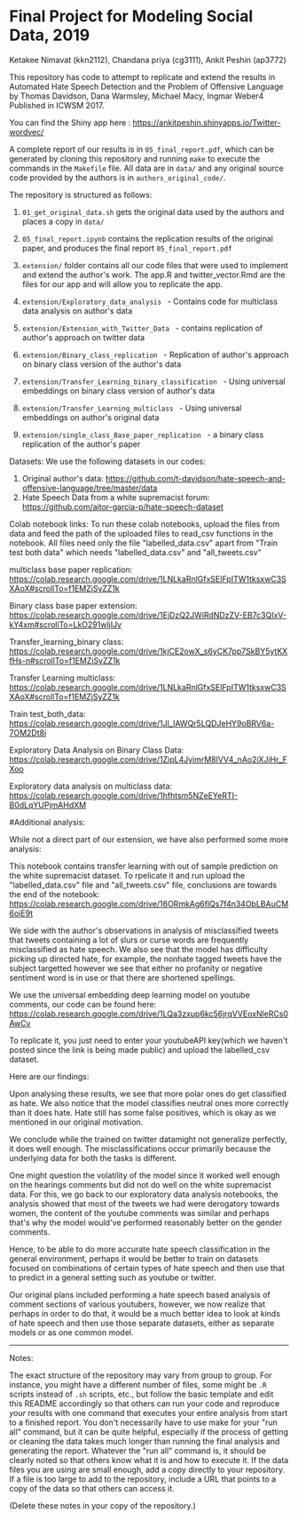 # Final Project for Modeling Social Data, 2019

Ketakee Nimavat (kkn2112), Chandana priya (cg3111), Ankit Peshin (ap3772)

This repository has code to attempt to replicate and extend the results in Automated Hate Speech Detection and the Problem of Offensive Language by Thomas Davidson, Dana Warmsley, Michael Macy, Ingmar Weber4 Published in ICWSM 2017.

You can find the Shiny app here :  https://ankitpeshin.shinyapps.io/Twitter-wordvec/

A complete report of our results is in `05_final_report.pdf`, which can be generated by cloning this repository and running `make` to execute the commands in the `Makefile` file. All data are in `data/` and any original source code provided by the authors is in `authors_original_code/`.

The repository is structured as follows:

1. `01_get_original_data.sh` gets the original data used by the authors and places a copy in `data/`

2. `05_final_report.ipynb` contains the replication results of the original paper, and produces the final report `05_final_report.pdf`

3. `extension/` folder contains all our code files that were used to implement and extend the author's work. The app.R and twitter_vector.Rmd are the files for our app and will allow you to replicate the app.  

4. `extension/Exploratory_data_analysis ` - Contains code for multiclass data analysis on author's data

5. `extension/Extension_with_Twitter_Data ` - contains replication of author's approach on twitter data

6. `extension/Binary_class_replication ` - Replication of author's approach on binary class version of the author's data

7. `extension/Transfer_Learning_binary_classification ` - Using universal embeddings on binary class version of author's data

8. `extension/Transfer_Learning_multiclass ` - Using universal embeddings on author's original data

9. `extension/single_class_Base_paper_replication ` - a binary class replication of the author's paper

Datasets:
We use the following datasets in our codes:
1. Original author's data: https://github.com/t-davidson/hate-speech-and-offensive-language/tree/master/data
2. Hate Speech Data from a white supremacist forum: https://github.com/aitor-garcia-p/hate-speech-dataset

Colab notebook links:
To run these colab notebooks, upload the files from data and feed the path of the uploaded files to read_csv functions in the notebook.
All files need only the file "labelled_data.csv" apart from "Train test both data" which needs "labelled_data.csv" and "all_tweets.csv"

multiclass base paper replication: https://colab.research.google.com/drive/1LNLkaRnlGfxSEIFpITW1tksxwC3SXAoX#scrollTo=f1EMZjSyZZ1k	

Binary class base paper extension: https://colab.research.google.com/drive/1EjDzQ2JWiRdNDzZV-EB7c3QIxV-kY4xm#scrollTo=LkO291wljIJv	

Transfer_learning_binary class: https://colab.research.google.com/drive/1kjCE2owX_s6yCK7pp7SkBY5ytKXfHs-n#scrollTo=f1EMZjSyZZ1k	

Transfer Learning multiclass: https://colab.research.google.com/drive/1LNLkaRnlGfxSEIFpITW1tksxwC3SXAoX#scrollTo=f1EMZjSyZZ1k	

Train test_both_data: https://colab.research.google.com/drive/1Jl_IAWQr5LQDJeHY9oBRV6a-7OM2Dt8i	

Exploratory Data Analysis on Binary Class Data: https://colab.research.google.com/drive/1ZipL4JyimrM8lVV4_nAo2iXJiHr_FXoo	

Exploratory data analysis on multiclass data: https://colab.research.google.com/drive/1hfhtsm5NZeEYeRTI-B0dLqYUPjmAHdXM	


#Additional analysis:

While not a direct part of our extension, we have also performed some more analysis:

This notebook contains transfer learning with out of sample prediction on the white supremacist dataset. To rpelicate it and run upload the "labelled_data.csv" file and "all_tweets.csv" file, conclusions are towards the end of the notebook:
https://colab.research.google.com/drive/16ORmkAg6flQs7f4n34ObLBAuCM6oiE9t

We side with the author's observations in analysis of misclassified tweets that tweets containing a lot of slurs or curse words are frequently misclassified as hate speech.
We also see that the model has difficulty picking up directed hate, for example, the nonhate tagged tweets have the subject targetted however we see that either no profanity or negative sentiment word is in use or that there are shortened spellings.

We use the universal embedding deep learning model on youtube comments, our code can be found here:
https://colab.research.google.com/drive/1LQa3zxup6kc56jrqVVEoxNleRCs0AwCv

To replicate it, you just need to enter your youtubeAPI key(which we haven't posted since the link is being made public) and upload the labelled_csv dataset.

Here are our findings:

Upon analysing these results, we see that more polar ones do get classified as hate. We also notice that the model classifies neutral ones more correctly than it does hate. Hate still has some false positives, which is okay as we mentioned in our original motivation.

We conclude while the trained on twitter datamight not generalize perfectly, it does well enough. The misclassifications occur primarily because the underlying data for both the tasks is different.

One might question the volatility of the model since it worked well enough on the hearings comments but did not do well on the white supremacist data. For this, we go back to our exploratory data analysis notebooks, the analysis showed that most of the tweets we had were derogatory towards women, the content of the youtube comments was similar and perhaps that's why the model would've performed reasonably better on the gender comments.  

Hence, to be able to do more accurate hate speech classification in the general environment, perhaps it would be better to train on datasets focused on combinations of certain types of hate speech and then use that to predict in a general setting such as youtube or twitter. 

Our original plans included performing a hate speech based analysis of comment sections of various youtubers, however, we now realize that perhaps in order to do that, it would be a much better idea to look at kinds of hate speech and then use those separate datasets, either as separate models or as one common model. 

----

Notes:

The exact structure of the repository may vary from group to group. For instance, you might have a different number of files, some might be `.R` scripts instead of `.sh` scripts, etc., but follow the basic template and edit this README accordingly so that others can run your code and reproduce _your_ results with one command that executes your entire analysis from start to a finished report. You don't necessarily have to use make for your "run all" command, but it can be quite helpful, especially if the process of getting or cleaning the data takes much longer than running the final analysis and generating the report. Whatever the "run all" command is, it should be clearly noted so that others know what it is and how to execute it. If the data files you are using are small enough, add a copy directly to your repository. If a file is too large to add to the repository, include a URL that points to a copy of the data so that others can access it. 

(Delete these notes in your copy of the repository.)
